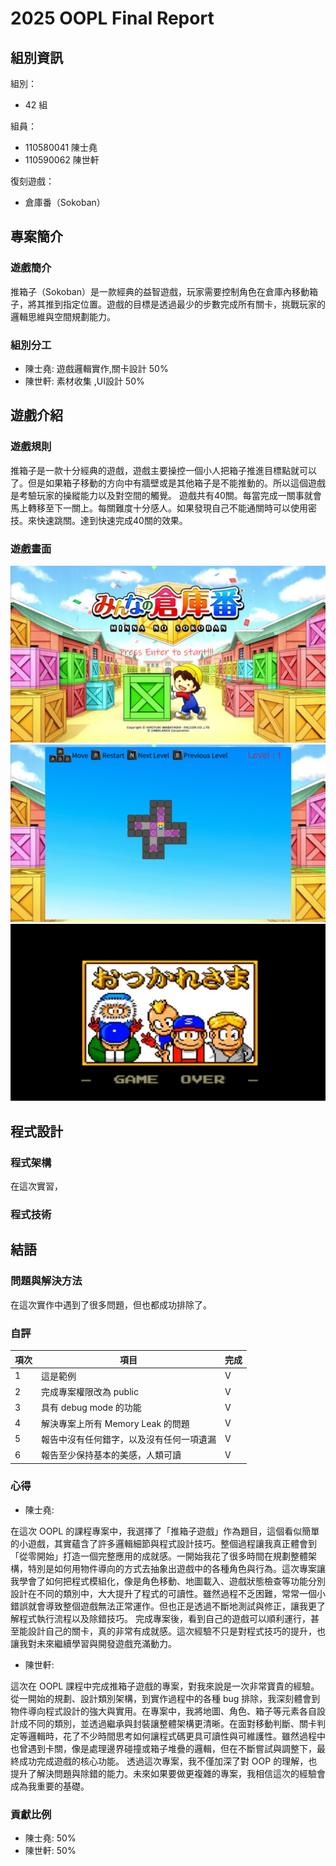 # 2025 OOPL Final Report

## 組別資訊

組別：

- 42 組

組員：

- 110580041 陳士堯
- 110590062 陳世軒

復刻遊戲： 

- 倉庫番（Sokoban）

## 專案簡介

### 遊戲簡介

推箱子（Sokoban）是一款經典的益智遊戲，玩家需要控制角色在倉庫內移動箱子，將其推到指定位置。遊戲的目標是透過最少的步數完成所有關卡，挑戰玩家的邏輯思維與空間規劃能力。

### 組別分工

- 陳士堯: 遊戲邏輯實作,關卡設計 50%
- 陳世軒: 素材收集 ,UI設計 50%

## 遊戲介紹

### 遊戲規則

推箱子是一款十分經典的遊戲，遊戲主要操控一個小人把箱子推進目標點就可以了。但是如果箱子移動的方向中有牆壁或是其他箱子是不能推動的。所以這個遊戲是考驗玩家的操縱能力以及對空間的觸覺。
遊戲共有40關。每當完成一關事就會馬上轉移至下一關上。每關難度十分感人。如果發現自己不能通關時可以使用密技。來快速跳關。達到快速完成40關的效果。

### 遊戲畫面

 ![遊戲畫面截圖1](遊戲畫面_1.png)
 ![遊戲畫面截圖2](遊戲畫面_2.png)
 ![遊戲畫面截圖3](遊戲畫面_3.png)
 
## 程式設計

### 程式架構
在這次實習，
### 程式技術


## 結語

### 問題與解決方法
在這次實作中遇到了很多問題，但也都成功排除了。

### 自評

| 項次 | 項目                   | 完成 |
|------|------------------------|-------|
| 1    | 這是範例 |  V  |
| 2    | 完成專案權限改為 public |  V  |
| 3    | 具有 debug mode 的功能  |  V  |
| 4    | 解決專案上所有 Memory Leak 的問題  |  V  |
| 5    | 報告中沒有任何錯字，以及沒有任何一項遺漏  |  V  |
| 6    | 報告至少保持基本的美感，人類可讀  |  V  |

### 心得

- 陳士堯:

 在這次 OOPL 的課程專案中，我選擇了「推箱子遊戲」作為題目，這個看似簡單的小遊戲，其實蘊含了許多邏輯細節與程式設計技巧。整個過程讓我真正體會到「從零開始」打造一個完整應用的成就感。一開始我花了很多時間在規劃整體架構，特別是如何用物件導向的方式去抽象出遊戲中的各種角色與行為。這次專案讓我學會了如何把程式模組化，像是角色移動、地圖載入、遊戲狀態檢查等功能分別設計在不同的類別中，大大提升了程式的可讀性。雖然過程不乏困難，常常一個小錯誤就會導致整個遊戲無法正常運作。但也正是透過不斷地測試與修正，讓我更了解程式執行流程以及除錯技巧。
 完成專案後，看到自己的遊戲可以順利運行，甚至能設計自己的關卡，真的非常有成就感。這次經驗不只是對程式技巧的提升，也讓我對未來繼續學習與開發遊戲充滿動力。

- 陳世軒:

 這次在 OOPL 課程中完成推箱子遊戲的專案，對我來說是一次非常寶貴的經驗。從一開始的規劃、設計類別架構，到實作過程中的各種 bug 排除，我深刻體會到物件導向程式設計的強大與實用。在專案中，我將地圖、角色、箱子等元素各自設計成不同的類別，並透過繼承與封裝讓整體架構更清晰。在面對移動判斷、關卡判定等邏輯時，花了不少時間思考如何讓程式碼更具可讀性與可維護性。雖然過程中也曾遇到卡關，像是處理邊界碰撞或箱子堆疊的邏輯，但在不斷嘗試與調整下，最終成功完成遊戲的核心功能。
透過這次專案，我不僅加深了對 OOP 的理解，也提升了解決問題與除錯的能力。未來如果要做更複雜的專案，我相信這次的經驗會成為我重要的基礎。

### 貢獻比例
- 陳士堯: 50%
- 陳世軒: 50%
